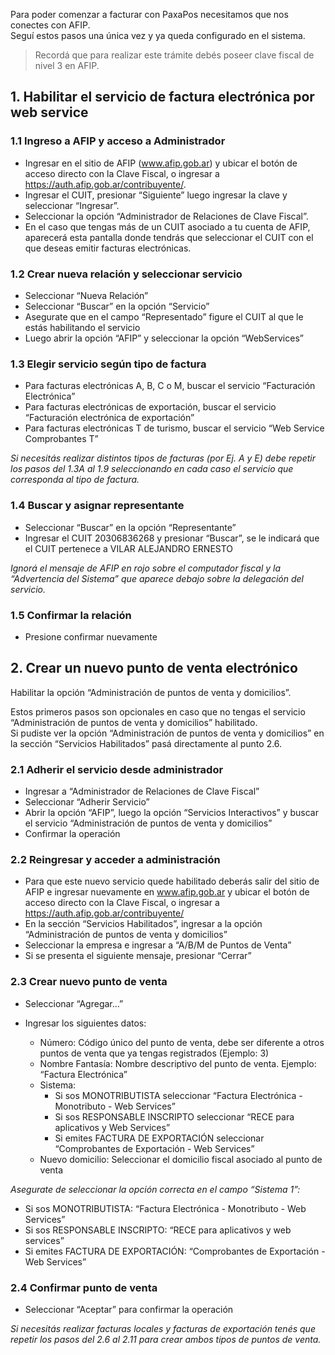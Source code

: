 Para poder comenzar a facturar con PaxaPos necesitamos que nos conectes con AFIP.  
Seguí estos pasos una única vez y ya queda configurado en el sistema.  
> Recordá que para realizar este trámite debés poseer clave fiscal de nivel 3 en AFIP.

## 1. Habilitar el servicio de factura electrónica por web service

### 1.1 Ingreso a AFIP y acceso a Administrador

- Ingresar en el sitio de AFIP (www.afip.gob.ar) y ubicar el botón de acceso directo con la Clave Fiscal, o ingresar a https://auth.afip.gob.ar/contribuyente/.
- Ingresar el CUIT, presionar “Siguiente” luego ingresar la clave y seleccionar “Ingresar”.
- Seleccionar la opción “Administrador de Relaciones de Clave Fiscal”.
- En el caso que tengas más de un CUIT asociado a tu cuenta de AFIP, aparecerá esta pantalla donde tendrás que seleccionar el CUIT con el que deseas emitir facturas electrónicas.

### 1.2 Crear nueva relación y seleccionar servicio

- Seleccionar “Nueva Relación”
- Seleccionar “Buscar” en la opción “Servicio”
- Asegurate que en el campo “Representado” figure el CUIT al que le estás habilitando el servicio
- Luego abrir la opción “AFIP” y seleccionar la opción “WebServices”

### 1.3 Elegir servicio según tipo de factura

- Para facturas electrónicas A, B, C o M, buscar el servicio “Facturación Electrónica”
- Para facturas electrónicas de exportación, buscar el servicio “Facturación electrónica de exportación”
- Para facturas electrónicas T de turismo, buscar el servicio “Web Service Comprobantes T”

*Si necesitás realizar distintos tipos de facturas (por Ej. A y E) debe repetir los pasos del 1.3A al 1.9 seleccionando en cada caso el servicio que corresponda al tipo de factura.*

### 1.4 Buscar y asignar representante

- Seleccionar “Buscar” en la opción “Representante”
- Ingresar el CUIT 20306836268 y presionar “Buscar”, se le indicará que el CUIT pertenece a VILAR ALEJANDRO ERNESTO

*Ignorá el mensaje de AFIP en rojo sobre el computador fiscal y la “Advertencia del Sistema” que aparece debajo sobre la delegación del servicio.*

### 1.5 Confirmar la relación

- Presione confirmar nuevamente

## 2. Crear un nuevo punto de venta electrónico

Habilitar la opción “Administración de puntos de venta y domicilios”.

Estos primeros pasos son opcionales en caso que no tengas el servicio “Administración de puntos de venta y domicilios” habilitado.  
Si pudiste ver la opción “Administración de puntos de venta y domicilios” en la sección “Servicios Habilitados” pasá directamente al punto 2.6.

### 2.1 Adherir el servicio desde administrador

- Ingresar a “Administrador de Relaciones de Clave Fiscal”
- Seleccionar “Adherir Servicio”
- Abrir la opción “AFIP”, luego la opción “Servicios Interactivos” y buscar el servicio “Administración de puntos de venta y domicilios”
- Confirmar la operación

### 2.2 Reingresar y acceder a administración

- Para que este nuevo servicio quede habilitado deberás salir del sitio de AFIP e ingresar nuevamente en www.afip.gob.ar y ubicar el botón de acceso directo con la Clave Fiscal, o ingresar a https://auth.afip.gob.ar/contribuyente/
- En la sección “Servicios Habilitados”, ingresar a la opción “Administración de puntos de venta y domicilios”
- Seleccionar la empresa e ingresar a “A/B/M de Puntos de Venta”
- Si se presenta el siguiente mensaje, presionar “Cerrar”

### 2.3 Crear nuevo punto de venta

- Seleccionar “Agregar…”
- Ingresar los siguientes datos:

  - Número: Código único del punto de venta, debe ser diferente a otros puntos de venta que ya tengas registrados (Ejemplo: 3)
  - Nombre Fantasía: Nombre descriptivo del punto de venta. Ejemplo: “Factura Electrónica”
  - Sistema:
    - Si sos MONOTRIBUTISTA seleccionar “Factura Electrónica - Monotributo - Web Services”
    - Si sos RESPONSABLE INSCRIPTO seleccionar “RECE para aplicativos y Web Services”
    - Si emites FACTURA DE EXPORTACIÓN seleccionar “Comprobantes de Exportación - Web Services”
  - Nuevo domicilio: Seleccionar el domicilio fiscal asociado al punto de venta

*Asegurate de seleccionar la opción correcta en el campo “Sistema 1”:*

- Si sos MONOTRIBUTISTA: “Factura Electrónica - Monotributo - Web Services”
- Si sos RESPONSABLE INSCRIPTO: “RECE para aplicativos y web services”
- Si emites FACTURA DE EXPORTACIÓN: “Comprobantes de Exportación - Web Services”

### 2.4 Confirmar punto de venta

- Seleccionar “Aceptar” para confirmar la operación

*Si necesitás realizar facturas locales y facturas de exportación tenés que repetir los pasos del 2.6 al 2.11 para crear ambos tipos de puntos de venta.*
